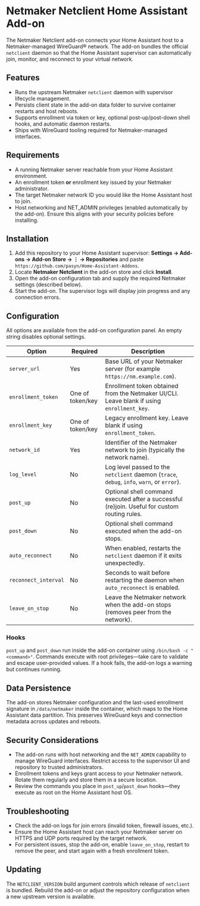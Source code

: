 # Netmaker Netclient Home Assistant Add-on

The Netmaker Netclient add-on connects your Home Assistant host to a Netmaker-managed WireGuard® network. The add-on bundles the official `netclient` daemon so that the Home Assistant supervisor can automatically join, monitor, and reconnect to your virtual network.

## Features

- Runs the upstream Netmaker `netclient` daemon with supervisor lifecycle management.
- Persists client state in the add-on data folder to survive container restarts and host reboots.
- Supports enrollment via token or key, optional post-up/post-down shell hooks, and automatic daemon restarts.
- Ships with WireGuard tooling required for Netmaker-managed interfaces.

## Requirements

- A running Netmaker server reachable from your Home Assistant environment.
- An enrollment token **or** enrollment key issued by your Netmaker administrator.
- The target Netmaker network ID you would like the Home Assistant host to join.
- Host networking and NET_ADMIN privileges (enabled automatically by the add-on). Ensure this aligns with your security policies before installing.

## Installation

1. Add this repository to your Home Assistant supervisor: **Settings → Add-ons → Add-on Store → ⋮ → Repositories** and paste `https://github.com/pasyn/Home-Assistant-Addons`.
2. Locate **Netmaker Netclient** in the add-on store and click **Install**.
3. Open the add-on configuration tab and supply the required Netmaker settings (described below).
4. Start the add-on. The supervisor logs will display join progress and any connection errors.

## Configuration

All options are available from the add-on configuration panel. An empty string disables optional settings.

| Option | Required | Description |
| ------ | -------- | ----------- |
| `server_url` | Yes | Base URL of your Netmaker server (for example `https://nm.example.com`). |
| `enrollment_token` | One of token/key | Enrollment token obtained from the Netmaker UI/CLI. Leave blank if using `enrollment_key`. |
| `enrollment_key` | One of token/key | Legacy enrollment key. Leave blank if using `enrollment_token`. |
| `network_id` | Yes | Identifier of the Netmaker network to join (typically the network name). |
| `log_level` | No | Log level passed to the `netclient` daemon (`trace`, `debug`, `info`, `warn`, or `error`). |
| `post_up` | No | Optional shell command executed after a successful (re)join. Useful for custom routing rules. |
| `post_down` | No | Optional shell command executed when the add-on stops. |
| `auto_reconnect` | No | When enabled, restarts the `netclient` daemon if it exits unexpectedly. |
| `reconnect_interval` | No | Seconds to wait before restarting the daemon when `auto_reconnect` is enabled. |
| `leave_on_stop` | No | Leave the Netmaker network when the add-on stops (removes peer from the network). |

### Hooks

`post_up` and `post_down` run inside the add-on container using `/bin/bash -c "<command>"`. Commands execute with root privileges—take care to validate and escape user-provided values. If a hook fails, the add-on logs a warning but continues running.

## Data Persistence

The add-on stores Netmaker configuration and the last-used enrollment signature in `/data/netmaker` inside the container, which maps to the Home Assistant data partition. This preserves WireGuard keys and connection metadata across updates and reboots.

## Security Considerations

- The add-on runs with host networking and the `NET_ADMIN` capability to manage WireGuard interfaces. Restrict access to the supervisor UI and repository to trusted administrators.
- Enrollment tokens and keys grant access to your Netmaker network. Rotate them regularly and store them in a secure location.
- Review the commands you place in `post_up`/`post_down` hooks—they execute as root on the Home Assistant host OS.

## Troubleshooting

- Check the add-on logs for join errors (invalid token, firewall issues, etc.).
- Ensure the Home Assistant host can reach your Netmaker server on HTTPS and UDP ports required by the target network.
- For persistent issues, stop the add-on, enable `leave_on_stop`, restart to remove the peer, and start again with a fresh enrollment token.

## Updating

The `NETCLIENT_VERSION` build argument controls which release of `netclient` is bundled. Rebuild the add-on or adjust the repository configuration when a new upstream version is available.

